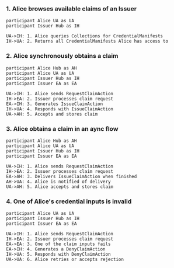
### 1. Alice browses available claims of an Issuer

```sequence
participant Alice UA as UA
participant Issuer Hub as IH

UA->IH: 1. Alice queries Collections for CredentialManifests
IH->UA: 2. Returns all CredentialManifests Alice has access to
```

### 2. Alice synchronously obtains a claim

```sequence
participant Alice Hub as AH
participant Alice UA as UA
participant Issuer Hub as IH
participant Issuer EA as EA

UA->IH: 1. Alice sends RequestClaimAction
IH->EA: 2. Issuer processes claim request
EA->IH: 3. Generates IssueClaimAction
IH->UA: 4. Responds with IssueClaimAction
UA->AH: 5. Accepts and stores claim
```

### 3. Alice obtains a claim in an aync flow

```sequence
participant Alice Hub as AH
participant Alice UA as UA
participant Issuer Hub as IH
participant Issuer EA as EA

UA->IH: 1. Alice sends RequestClaimAction
IH->EA: 2. Issuer processes claim request
EA->AH: 3. Delivers IssueClaimAction when finished
AH->UA: 4. Alice is notified of delivery
UA->AH: 5. Alice accepts and stores claim
```

### 4. One of Alice's credential inputs is invalid

```sequence
participant Alice UA as UA
participant Issuer Hub as IH
participant Issuer EA as EA

UA->IH: 1. Alice sends RequestClaimAction
IH->EA: 2. Issuer processes claim request
EA->EA: 3. One of the claim inputs fails
EA->IH: 4. Generates a DenyClaimAction
IH->UA: 5. Responds with DenyClaimAction
UA->UA: 6. Alice retries or accepts rejection
```
